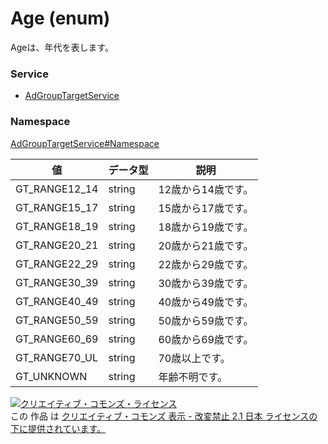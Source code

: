 # Age (enum)
Ageは、年代を表します。
### Service
+ [AdGroupTargetService](../../services/AdGroupTargetService.md)

### Namespace
[AdGroupTargetService#Namespace](../../services/AdGroupTargetService.md#namespace)

| 値 | データ型 | 説明 |
|---|---|---|
| GT_RANGE12_14| string| 12歳から14歳です。 |
| GT_RANGE15_17| string| 15歳から17歳です。 |
| GT_RANGE18_19| string| 18歳から19歳です。 |
| GT_RANGE20_21| string| 20歳から21歳です。 |
| GT_RANGE22_29| string| 22歳から29歳です。 |
| GT_RANGE30_39| string| 30歳から39歳です。 |
| GT_RANGE40_49| string| 40歳から49歳です。 |
| GT_RANGE50_59| string| 50歳から59歳です。 |
| GT_RANGE60_69| string| 60歳から69歳です。 |
| GT_RANGE70_UL| string| 70歳以上です。 |
| GT_UNKNOWN| string| 年齢不明です。 |

<a rel="license" href="http://creativecommons.org/licenses/by-nd/2.1/jp/"><img alt="クリエイティブ・コモンズ・ライセンス" style="border-width:0" src="https://i.creativecommons.org/l/by-nd/2.1/jp/88x31.png" /></a><br />この 作品 は <a rel="license" href="http://creativecommons.org/licenses/by-nd/2.1/jp/">クリエイティブ・コモンズ 表示 - 改変禁止 2.1 日本 ライセンスの下に提供されています。</a>

